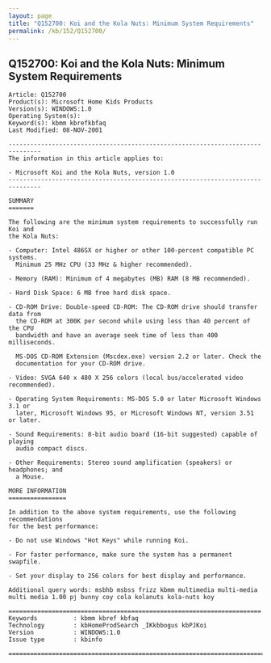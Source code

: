 ```yaml
---
layout: page
title: "Q152700: Koi and the Kola Nuts: Minimum System Requirements"
permalink: /kb/152/Q152700/
---
```


## Q152700: Koi and the Kola Nuts: Minimum System Requirements

	Article: Q152700
	Product(s): Microsoft Home Kids Products
	Version(s): WINDOWS:1.0
	Operating System(s): 
	Keyword(s): kbmm kbrefkbfaq
	Last Modified: 08-NOV-2001
	
	-------------------------------------------------------------------------------
	The information in this article applies to:
	
	- Microsoft Koi and the Kola Nuts, version 1.0 
	-------------------------------------------------------------------------------
	
	SUMMARY
	=======
	
	The following are the minimum system requirements to successfully run Koi and
	the Kola Nuts:
	
	- Computer: Intel 486SX or higher or other 100-percent compatible PC systems.
	  Minimum 25 MHz CPU (33 MHz & higher recommended).
	
	- Memory (RAM): Minimum of 4 megabytes (MB) RAM (8 MB recommended).
	
	- Hard Disk Space: 6 MB free hard disk space.
	
	- CD-ROM Drive: Double-speed CD-ROM: The CD-ROM drive should transfer data from
	  the CD-ROM at 300K per second while using less than 40 percent of the CPU
	  bandwidth and have an average seek time of less than 400 milliseconds.
	
	  MS-DOS CD-ROM Extension (Mscdex.exe) version 2.2 or later. Check the
	  documentation for your CD-ROM drive.
	
	- Video: SVGA 640 x 480 X 256 colors (local bus/accelerated video recommended).
	
	- Operating System Requirements: MS-DOS 5.0 or later Microsoft Windows 3.1 or
	  later, Microsoft Windows 95, or Microsoft Windows NT, version 3.51 or later.
	
	- Sound Requirements: 8-bit audio board (16-bit suggested) capable of playing
	  audio compact discs.
	
	- Other Requirements: Stereo sound amplification (speakers) or headphones; and
	  a Mouse.
	
	MORE INFORMATION
	================
	
	In addition to the above system requirements, use the following recommendations
	for the best performance:
	
	- Do not use Windows "Hot Keys" while running Koi.
	
	- For faster performance, make sure the system has a permanent swapfile.
	
	- Set your display to 256 colors for best display and performance.
	
	Additional query words: msbhb msbss frizz kbmm multimedia multi-media multi media 1.00 pj bunny coy cola kolanuts kola-nuts koy
	
	======================================================================
	Keywords          : kbmm kbref kbfaq
	Technology        : kbHomeProdSearch _IKkbbogus kbPJKoi
	Version           : WINDOWS:1.0
	Issue type        : kbinfo
	
	=============================================================================
	
